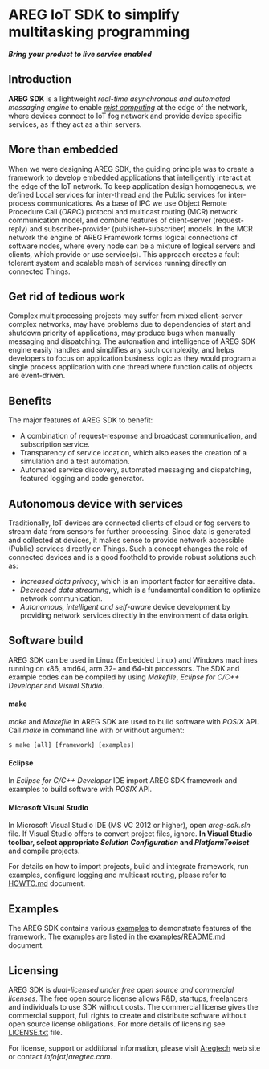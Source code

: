 # AREG IoT SDK to simplify multitasking programming

**_Bring your product to live service enabled_**


## Introduction

**AREG SDK** is a lightweight _real-time asynchronous and automated messaging engine_ to enable [_mist computing_](https://csrc.nist.gov/publications/detail/sp/500-325/final) at the edge of the network, where devices connect to IoT fog network and provide device specific services, as if they act as a thin servers.

## More than embedded

When we were designing AREG SDK, the guiding principle was to create a framework to develop embedded applications that intelligently interact at the edge of the IoT network. To keep application design homogeneous, we defined Local services for inter-thread and the Public services for inter-process communications. As a base of IPC we use Object Remote Procedure Call (_ORPC_) protocol and multicast routing (MCR) network communication model, and combine features of client-server (request-reply) and subscriber-provider (publisher-subscriber) models. In the MCR network the engine of AREG Framework forms logical connections of software nodes, where every node can be a mixture of logical servers and clients, which provide or use service(s). This approach creates a fault tolerant system and scalable mesh of services running directly on connected Things.


## Get rid of tedious work

Complex multiprocessing projects may suffer from mixed client-server complex networks, may have problems due to dependencies of start and shutdown priority of applications, may produce bugs when manually messaging and dispatching. The automation and intelligence of AREG SDK engine easily handles and simplifies any such complexity, and helps developers to focus on application business logic as they would program a single process application with one thread where function calls of objects are event-driven.

## Benefits

The major features of AREG SDK to benefit:
* A combination of request-response and broadcast communication, and subscription service.
* Transparency of service location, which also eases the creation of a simulation and a test automation.
* Automated service discovery, automated messaging and dispatching, featured logging and code generator.


## Autonomous device with services

Traditionally, IoT devices are connected clients of cloud or fog servers to stream data from sensors for further processing. Since data is generated and collected at devices, it makes sense to provide network accessible (Public) services directly on Things. Such a concept changes the role of connected devices and is a good foothold to provide robust solutions such as:
* _Increased data privacy_, which is an important factor for sensitive data. 
* _Decreased data streaming_, which is a fundamental condition to optimize network communication. 
* _Autonomous, intelligent and self-aware_ device development by providing network services directly in the environment of data origin. 


## Software build

AREG SDK can be used in Linux (Embedded Linux) and Windows machines running on x86, amd64, arm 32- and 64-bit processors. The SDK and example codes can be compiled by using _Makefile_, _Eclipse for C/C++ Developer_ and _Visual Studio_. 

#### make

_make_ and _Makefile_ in AREG SDK are used to build software with _POSIX_ API. Call _make_ in command line with or without argument:
```
$ make [all] [framework] [examples]
```
#### Eclipse
In _Eclipse for C/C++ Developer_ IDE import AREG SDK framework and examples to build software with _POSIX_ API.

#### Microsoft Visual Studio
In Microsoft Visual Studio IDE (MS VC 2012 or higher), open _areg-sdk.sln_ file. If Visual Studio offers to convert project files, ignore. **In Visual Studio toolbar, select appropriate _Solution Configuration_ and _PlatformToolset_** and compile projects.

For details on how to import projects, build and integrate framework, run examples, configure logging and multicast routing, please refer to [HOWTO.md](./docs/HOWTO.md) document.

## Examples

The AREG SDK contains various [examples](./examples/) to demonstrate features of the framework. The examples are listed in the [examples/README.md](./examples/README.md) document.


## Licensing
 
AREG SDK is _dual-licensed under free open source and commercial licenses_. The free open source license allows R&D, startups, freelancers and individuals to use SDK without costs. The commercial license gives the commercial support, full rights to create and distribute software without open source license obligations. For more details of licensing see [LICENSE.txt](./LICENSE.txt) file.
 
For license, support or additional information, please visit [Aregtech](https://www.aregtech.com/) web site or contact _info[at]aregtec.com_.
